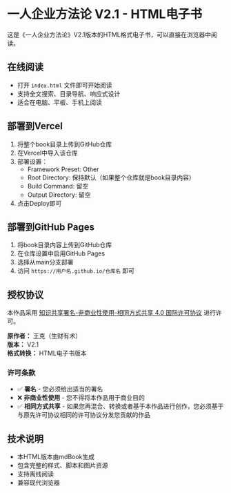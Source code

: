 # 一人企业方法论 V2.1 - HTML电子书

这是《一人企业方法论》V2.1版本的HTML格式电子书，可以直接在浏览器中阅读。

## 在线阅读

- 打开 `index.html` 文件即可开始阅读
- 支持全文搜索、目录导航、响应式设计
- 适合在电脑、平板、手机上阅读

## 部署到Vercel

1. 将整个book目录上传到GitHub仓库
2. 在Vercel中导入该仓库
3. 部署设置：
   - Framework Preset: Other
   - Root Directory: 保持默认（如果整个仓库就是book目录内容）
   - Build Command: 留空
   - Output Directory: 留空
4. 点击Deploy即可

## 部署到GitHub Pages

1. 将book目录内容上传到GitHub仓库
2. 在仓库设置中启用GitHub Pages
3. 选择从main分支部署
4. 访问 `https://用户名.github.io/仓库名` 即可

## 授权协议

本作品采用 [知识共享署名-非商业性使用-相同方式共享 4.0 国际许可协议](http://creativecommons.org/licenses/by-nc-sa/4.0/) 进行许可。

**原作者：** 王克（生财有术）  
**版本：** V2.1  
**格式转换：** HTML电子书版本

### 许可条款
- ✅ **署名** - 您必须给出适当的署名
- ❌ **非商业性使用** - 您不得将本作品用于商业目的  
- ✅ **相同方式共享** - 如果您再混合、转换或者基于本作品进行创作，您必须基于与原先许可协议相同的许可协议分发您贡献的作品

## 技术说明

- 本HTML版本由mdBook生成
- 包含完整的样式、脚本和图片资源
- 支持离线阅读
- 兼容现代浏览器